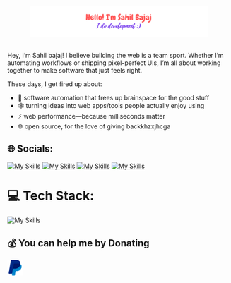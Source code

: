 <p align="center"><a href=""><img width="80%" alt="Hello, I'm Sahil bajaj. I do open source!" src="./gh-rm-hd.png" /></a></p> <br/>
Hey, I’m Sahil bajaj! I believe building the web is a team sport. Whether I’m automating workflows or shipping pixel-perfect UIs, I’m all about working together to make software that just feels right.

<br />

These days, I get fired up about:
- 🤖 software automation that frees up brainspace for the good stuff  
- 🕸 turning ideas into web apps/tools people actually enjoy using  
- ⚡ web performance—because milliseconds matter  
- 🌐 open source, for the love of giving backkhzxjhcga

## 🌐 Socials:
[![My Skills](https://skillicons.dev/icons?i=linkedin)](https://linkedin.com/in/sahilbajaj2004) [![My Skills](https://skillicons.dev/icons?i=twitter)](https://x.com/sahilbajaj2004) [![My Skills](https://skillicons.dev/icons?i=gmail)](mailto:sahilbajaj0941@gamil.com) [![My Skills](https://skillicons.dev/icons?i=instagram)](https://instagram.com/bajaj.jsx)

# 💻 Tech Stack:
![My Skills](https://skillicons.dev/icons?i=ts,js,html,css,python,c,cpp,java,react,nextjs,tailwind,aws,mongodb,nodejs,express,firebase,figma,postman,vercel,netlify)

## 💰 You can help me by Donating
<p><a href="https://paypal.me/sahilbajaj0941"><img width="35px" src="./paypal.png" /></a></p>
